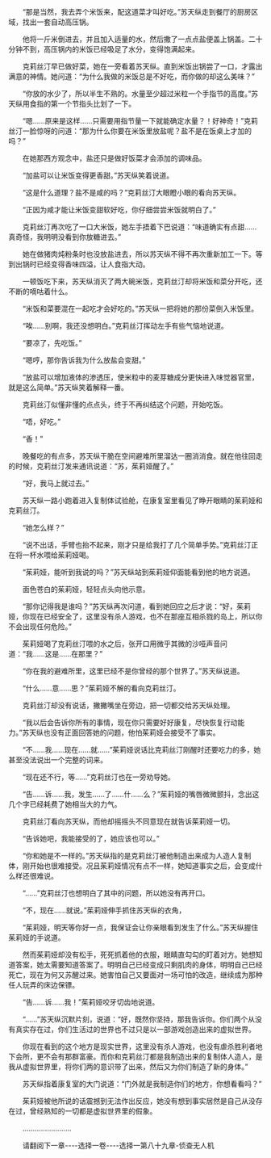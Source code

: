 <div class="read-content j_readContent" id="">
                <p>　　“那是当然，我去弄个米饭来，配这道菜才叫好吃。”苏天纵走到餐厅的厨房区域，找出一套自动高压锅。<p>　　他将一斤米倒进去，并且加入适量的水，然后撒了一点点盐便盖上锅盖。二十分钟不到，高压锅内的米饭已经吸足了水分，变得饱满起来。<p>　　克莉丝汀早已做好菜，她在一旁看着苏天纵。直到米饭出锅尝了一口，才露出满意的神情。她问道：“为什么我做的米饭总是不好吃，而你做的却这么美味？”<p>　　“你放的水少了，所以半生不熟的。水量至少超过米粒一个手指节的高度。”苏天纵用食指的第一个节指头比划了一下。<p>　　“嗯……原来是这样……只需要用指节量一下就能确定水量？！好神奇！”克莉丝汀一脸惊呀的问道：“那为什么你要在米饭里放盐呢？盐不是在饭桌上才加的吗？”<p>　　在她那西方观念中，盐还只是做好饭菜才会添加的调味品。<p>　　“加盐可以让米饭变得更香甜。”苏天纵笑着说道。<p>　　“这是什么道理？盐不是咸的吗？”克莉丝汀大眼瞪小眼的看向苏天纵。<p>　　“正因为咸才能让米饭变甜软好吃，你仔细尝尝米饭就明白了。”<p>　　克莉丝汀再次吃了一口大米饭，她左手捂着下巴说道：“味道确实有点甜……真奇怪，我明明没看到你放糖进去。”<p>　　她在做猪肉炖粉条时也没放盐进去，所以苏天纵不得不再次重新加工一下。等到出锅时已经变得香味四溢，让人食指大动。<p>　　一顿饭吃下来，苏天纵消灭了两大碗米饭，克莉丝汀却将米饭和菜分开吃，还不断的嘀咕着什么。<p>　　“米饭和菜要混在一起吃才会好吃的。”苏天纵一把将她的那份菜倒入米饭里。<p>　　“唉……别啊，我还没想明白。”克莉丝汀挥动左手有些气恼地说道。<p>　　“要凉了，先吃饭。”<p>　　“嗯哼，那你告诉我为什么放盐会变甜。”<p>　　“放盐可以增加液体的渗透压，使米粒中的麦芽糖成分更快进入味觉器官里，就是这么简单。”苏天纵笑着解释一番。<p>　　克莉丝汀似懂非懂的点点头，终于不再纠结这个问题，开始吃饭。<p>　　“唔，好吃。”<p>　　“香！”<p>　　晚餐吃的有点多，苏天纵干脆在空间避难所里溜达一圈消消食。就在他往回走的时候，克莉丝汀发来通讯说道：“苏，茱莉娅醒了。”<p>　　“好，我马上就过去。”<p>　　苏天纵一路小跑着进入复制体试验舱，在康复室里看见了睁开眼睛的茱莉娅和克莉丝汀。<p>　　“她怎么样？”<p>　　“说不出话，手臂也抬不起来，刚才只是给我打了几个简单手势。”克莉丝汀正在将一杯水喂给茱莉娅喝。<p>　　“茱莉娅，能听到我说的吗？”苏天纵站到茱莉娅仰面能看到他的地方说道。<p>　　面色苍白的茱莉娅，轻轻点头向他示意。<p>　　“那你记得我是谁吗？”苏天纵再次问道，看到她回应之后才说：“好，茱莉娅，你现在已经安全了，这里没有杀人游戏，也不在那座互相杀戮的岛上，所以你不会出现任何危险。”<p>　　茱莉娅喝了克莉丝汀喂的水之后，张开口用微乎其微的沙哑声音问道：“我……这是……在那里？”<p>　　“你在我的避难所里，这里已经不是你曾经的那个世界了。”苏天纵说道。<p>　　“什么……意……思？”茱莉娅不解的看向克莉丝汀。<p>　　克莉丝汀却没有说话，撇撇嘴坐在旁边，把一切都交给苏天纵处理。<p>　　“我以后会告诉你所有的事情，现在你只需要好好康复，尽快恢复行动能力。”苏天纵也没有正面回答她的问题，他怕茱莉娅会接受不了事实。<p>　　“不……我……现在……就……”茱莉娅说话比克莉丝汀刚醒时还要吃力的多，她甚至没法说出一个完整的词来。<p>　　“现在还不行，等……”克莉丝汀也在一旁劝导她。<p>　　“告……诉……我，发生……了……什……么？”茱莉娅的嘴唇微微颤抖，念出这几个字已经耗费了她相当大的力气。<p>　　克莉丝汀看向苏天纵，而他却摇摇头不同意现在就告诉茱莉娅一切。<p>　　“告诉她吧，我能接受的了，她应该也可以。”<p>　　“你和她是不一样的。”苏天纵指的是克莉丝汀被他制造出来成为人造人复制体，刚开始也很难接受。况且茱莉娅情况有点不一样，她知道事实之后，会变成什么样还很难说。<p>　　“……”克莉丝汀也想明白了其中的问题，所以她没有再开口。<p>　　“不，现在……就说。”茱莉娅伸手抓住苏天纵的衣角，<p>　　“茱莉娅，明天等你好一点，我保证会让你亲眼看到发生了什么。”苏天纵握住茱莉娅的手说道。<p>　　然而茱莉娅却没有松手，死死抓着他的衣服，眼睛直勾勾的盯着对方。她想知道答案，她太需要知道答案了。明明自己已经变成只剩肌肉的身体，明明自己已经死亡，现在为何又苏醒过来。她害怕自己又要面对一场可怕的改造，继续成为那种任人玩弄的床边保镖。<p>　　“告……诉……我！”茱莉娅咬牙切齿地说道。<p>　　“……”苏天纵沉默片刻，说道：“好，既然你坚持，那我告诉你。你们两个从没有真实存在过，你们生活过的世界也不过只是以一部游戏创造出来的虚拟世界。<p>　　你现在看到的这个地方是现实世界，这里没有杀人游戏，也没有虐杀胜利者地下会所，更不会有那群富豪。而你和克莉丝汀都是我制造出来的复制体人造人，是我从虚拟世界里，将你们两的意识带了出来，然后又为你们制造了新的身体。”<p>　　苏天纵指着康复室的大门说道：“门外就是我制造你们的地方，你想看看吗？”<p>　　茱莉娅被他所说的话震撼到无法作出反应，她没有想到事实居然是自己从没存在过，曾经熟知的一切都是虚拟世界里的假象。<p>　　……………………<p>　　请翻阅下一章----选择一卷----选择一第八十九章-侦查无人机<p> 
            </div>